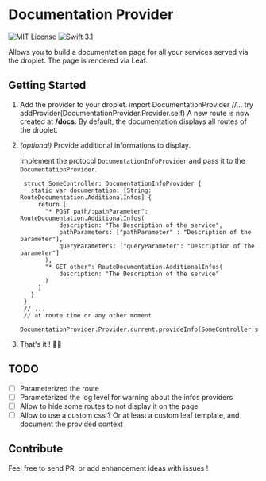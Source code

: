 # Documentation Provider 

<a href="LICENSE"><img src="http://img.shields.io/badge/license-MIT-brightgreen.svg" alt="MIT License"></a>
<a href="https://swift.org"><img src="http://img.shields.io/badge/swift-3.1-brightgreen.svg" alt="Swift 3.1"></a>

Allows you to build a documentation page for all your services served via the droplet.
The page is rendered via Leaf.

## Getting Started

1. Add the provider to your droplet.
       import DocumentationProvider
       //...
       try addProvider(DocumentationProvider.Provider.self)
   A new route is now created at **/docs**.
   By default, the documentation displays all routes of the droplet.
2. *(optional)* Provide additional informations to display.

    Implement the protocol `DocumentationInfoProvider` and pass it to the `DocumentationProvider`.

        struct SomeController: DocumentationInfoProvider {
          static var documentation: [String: RouteDocumentation.AdditionalInfos] { 
            return [
              "* POST path/:pathParameter": RouteDocumentation.AdditionalInfos(
                  description: "The Description of the service",
                  pathParameters: ["pathParameter" : "Description of the parameter"],
                  queryParameters: ["queryParameter": "Description of the parameter"]
              ),
              "* GET other": RouteDocumentation.AdditionalInfos(
                  description: "The Description of the service"
              )
            ]
          }
        }
        // ...
        // at route time or any other moment
        DocumentationProvider.Provider.current.provideInfo(SomeController.self)
    
3. That's it ! 🎉🎉

## TODO

- [ ] Parameterized the route
- [ ] Parameterized the log level for warning about the infos providers
- [ ] Allow to hide some routes to not display it on the page
- [ ] Allow to use a custom css ? Or at least a custom leaf template, and document the provided context

## Contribute

Feel free to send PR, or add enhancement ideas with issues !
